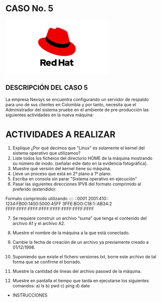 # CASO No. 5

![Ref](Images/red-hat-logo.png)


## DESCRIPCIÓN DEL CASO 5

La empresa Nexsys se encuentra configurando un servidor de respaldo para uno de sus
clientes en Colombia y por tanto, necesita que el Administrador del sistema pruebe en el
ambiente de pre-producción las siguientes actividades en la nueva máquina:

# ACTIVIDADES A REALIZAR

1. Explique ¿Por qué decimos que &quot;Linux&quot; es solamente el kernel del sistema operativo
que utilizamos?
2. Liste todos los ficheros del directorio HOME de la máquina mostrando su número de
inodo. (señalar este dato en la evidencia fotográfica).
3. Muestre qué versión del kernel tiene su máquina.
4. Lleve un proceso que está en 2º plano a 1º plano.
5. Escriba en consola sin parar &quot;Sistema operativo en ejecución&quot;
6. Pasar las siguientes direcciones IPV6 del formato comprimido al preferido
(extendido):

Formato comprimido utilizando 
::::
::0001
2001:410:: 1234:FB00:1400:5000:45FF
3FFE:BOO:C18:1::AB34:2
FFFF:FFFF:FFFF:FFFF:FFFF:FFFF:FFFF:FFFF

7. Se requiere construir un archivo “suma” que tenga el contenido del archivo A1 y el
archivo A2.
8. Muestre el nombre de la máquina a la que está conectado.
9. Cambie la fecha de creación de un archivo ya previamente creado a 01/12/1998.
10. Suponiendo que existe el fichero versiones.txt, borre este archivo de tal forma que
se confirme el borrado.
11. Muestre la cantidad de líneas del archivo passwd de la máquina.

12. Muestre en pantalla el tiempo que tarda en ejecutarse los siguientes comandos:
a) ls
b) pwd
c) ping
d) date

- INSTRUCCIONES
